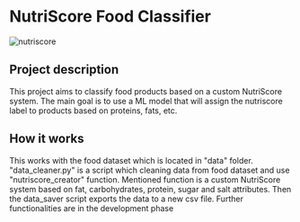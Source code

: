 # NutriScore Food Classifier
![nutriscore](https://github.com/user-attachments/assets/d0718889-c7ba-40bf-a947-33ae926e7d84)
## Project description
This project aims to classify food products based on a custom NutriScore system. The main goal is to use a ML model that will assign the nutriscore label to products based on proteins, fats, etc.
## How it works
This works with the food dataset which is located in "data" folder.
"data_cleaner.py" is a script which cleaning data from food dataset and use "nutriscore_creator" function. Mentioned function is a custom NutriScore system based on fat, carbohydrates, protein, sugar and salt attributes.
Then the data_saver script exports the data to a new csv file.
Further functionalities are in the development phase
